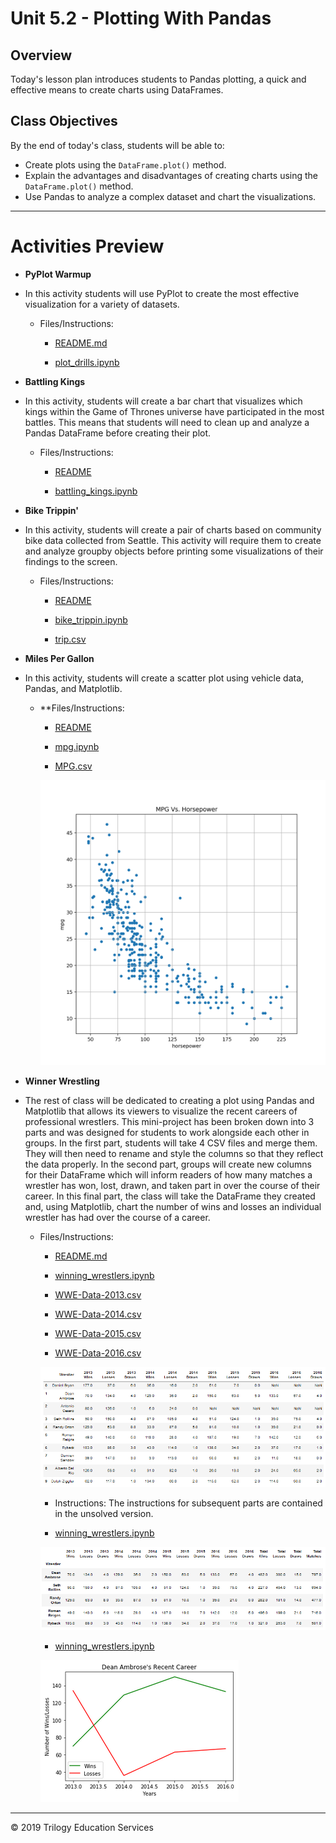 # Unit 5.2 - Plotting With Pandas

## Overview

Today's lesson plan introduces students to Pandas plotting, a quick and effective means to create charts using DataFrames.

## Class Objectives

By the end of today's class, students will be able to:

* Create plots using the `DataFrame.plot()` method.
* Explain the advantages and disadvantages of creating charts using the `DataFrame.plot()` method.
* Use Pandas to analyze a complex dataset and chart the visualizations.

- - -

# Activities Preview

* **PyPlot Warmup**
* In this activity students will use PyPlot to create the most effective visualization for a variety of datasets.

  * Files/Instructions:
  
    * [README.md](Activities/01-Stu_PlotsReview/README.md)
  
    * [plot_drills.ipynb](Activities/01-Stu_PlotsReview/Unsolved/plot_drills.ipynb)

* **Battling Kings**
* In this activity, students will create a bar chart that visualizes which kings within the Game of Thrones universe have participated in the most battles. This means that students will need to clean up and analyze a Pandas DataFrame before creating their plot.

  * Files/Instructions:
  
    * [README](Activities/03-Stu_BattlingKings/README.md)
  
    * [battling_kings.ipynb](Activities/03-Stu_BattlingKings/Unsolved/battling_kings.ipynb)

* **Bike Trippin'**
* In this activity, students will create a pair of charts based on community bike data collected from Seattle. This activity will require them to create and analyze groupby objects before printing some visualizations of their findings to the screen.

  * Files/Instructions:
  
    *  [README](Activities/05-Stu_BikeTrippin/README.md)

    * [bike_trippin.ipynb](Activities/05-Stu_BikeTrippin/Unsolved/bike_trippin.ipynb)

    * [trip.csv](Activities/05-Stu_BikeTrippin/Resources/trip.csv)

* **Miles Per Gallon**
* In this activity, students will create a scatter plot using vehicle data, Pandas, and Matplotlib.

  * **Files/Instructions:

    * [README](Activities/06-Stu_MilesPerGallon/Instructions.md)

    * [mpg.ipynb](Activities/06-Stu_MilesPerGallon/Unsolved/mpg.ipynb)

    * [MPG.csv](Activities/06-Stu_MilesPerGallon/Resources/mpg.csv)

    ![MPG_example_plot](Images/06-MPG_Output.png)

* **Winner Wrestling**
* The rest of class will be dedicated to creating a plot using Pandas and Matplotlib that allows its viewers to visualize the recent careers of professional wrestlers. This mini-project has been broken down into 3 parts and was designed for students to work alongside each other in groups.  In the first part, students will take 4 CSV files and merge them. They will then need to rename and style the columns so that they reflect the data properly. In the second part, groups will create new columns for their DataFrame which will inform readers of how many matches a wrestler has won, lost, drawn, and taken part in over the course of their career. In this final part, the class will take the DataFrame they created and, using Matplotlib, chart the number of wins and losses an individual wrestler has had over the course of a career.

  * Files/Instructions:
  
    * [README.md](Activities/08-Stu_WinnerWrestling-Part1/README.md)

    * [winning_wrestlers.ipynb](Activities/08-Stu_WinnerWrestling-Part1/Unsolved/winning_wrestlers.ipynb)

    * [WWE-Data-2013.csv](Activities/08-Stu_WinnerWrestling-Part1/Resources/WWE-Data-2013.csv)

    * [WWE-Data-2014.csv](Activities/08-Stu_WinnerWrestling-Part1/Resources/WWE-Data-2014.csv)

    * [WWE-Data-2015.csv](Activities/08-Stu_WinnerWrestling-Part1/Resources/WWE-Data-2015.csv)

    * [WWE-Data-2016.csv](Activities/08-Stu_WinnerWrestling-Part1/Resources/WWE-Data-2016.csv)

    ![Merged Table](Images/08-WinnerWrestle1_Output.png)

    * Instructions: The instructions for subsequent parts are contained in the unsolved version.

    * [winning_wrestlers.ipynb](Activities/08-Stu_WinnerWrestling-Part1/Unolved/winning_wrestlers.ipynb)

    ![Wrestler Calculations](Images/09-WinnerWrestle2_Output.PNG)

    * [winning_wrestlers.ipynb](Activities/10-Stu_WinnerWrestling-Part3/Unsolved/winning_wrestlers.ipynb)

    ![Wrestler Calculations](Images/10-WinnerWrestle3_Output.png)

- - -

 © 2019 Trilogy Education Services
